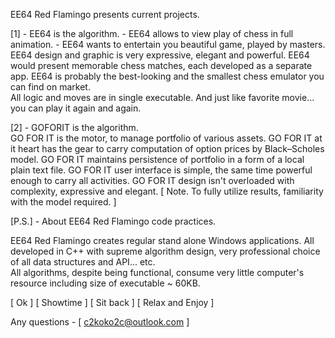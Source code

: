 EE64 Red Flamingo presents current projects.

[1] - EE64 is the algorithm.
    - EE64 allows to view play of chess in full animation.
    - EE64 wants to entertain you beautiful game, played by masters. 
      EE64 design and graphic is very expressive, elegant and powerful.
      EE64 would present memorable chess matches, each developed as a separate app. 
      EE64 is probably the best-looking and the smallest chess emulator you can find on market.    
      All logic and moves are in single executable.
      And just like favorite movie... you can play it again and again.

[2] - GOFORIT is the algorithm.                         
       GO FOR IT is the motor, to manage portfolio of various assets.
       GO FOR IT at it heart has the gear to carry computation of option prices by Black–Scholes model.
       GO FOR IT maintains persistence of portfolio in a form of a local plain text file.
       GO FOR IT user interface is simple, the same time powerful enough to carry all activities.
       GO FOR IT design isn't overloaded with complexity, expressive and elegant.
       [ Note. To fully utilize results, familiarity with the model required. ]


[P.S.] - About EE64 Red Flamingo code practices.

EE64 Red Flamingo creates regular stand alone Windows applications.
All developed in C++ with supreme algorithm design, very professional choice of all data structures and API... etc.  
All algorithms, despite being functional, consume very little computer's resource including size of executable ~ 60KB.

[ Ok ] [ Showtime ] [ Sit back ] [ Relax and Enjoy ]

Any questions - [ c2koko2c@outlook.com ]

